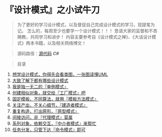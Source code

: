 # 『设计模式』之小试牛刀
<blockquote>
为了更好的学习设计模式，以及督促自己完成设计模式的学习，现提笔为记。
怎么的，每周至少也要学一个设计模式！！！
恳请大家的监督和不吝赐教，共同学习和进步！
内容主要参考自《设计模式之禅》、《大话设计模式》两本书籍，以及相关网络博文！
</blockquote>


> 源码路径：[源代码](https://github.com/yanshengjie/design-pattern) ***C#***

<blockquote>
目录
</blockquote>

1. [想学设计模式，你得先会看类图，一张图读懂UML](http://www.jianshu.com/p/0cd7df8a7789)
2. [大致了解下都有哪些设计模式](http://www.jianshu.com/p/4a02646f7c9d)
3. [我是独一无二的『单例模式』](http://www.jianshu.com/p/2054c44dcd5a)
4. [创建相似对象，就交给『工厂模式』吧](http://www.jianshu.com/p/de190cd72fb6)
5. [固定模板，不同算法，就用『模板方法模式』](http://www.jianshu.com/p/12b3d2a88bf3)
6. [关注产出，不关心细节，『建造者模式』](http://www.jianshu.com/p/f5a87d678b79)
7. [重复构造，打出原形，『原型模式』](http://www.jianshu.com/p/ce7b981708b4)
8. [间接访问，非『代理模式』莫属](http://www.jianshu.com/p/97575a7f8c5b)
9. [系列对象，依赖交互，『中介者模式』来帮忙](http://www.jianshu.com/p/d37cd087a06f)
10. [任务分发，只管下达『命令模式』即可](http://www.jianshu.com/p/e9144a2101db)
